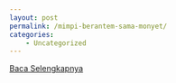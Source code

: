 ```yaml
---
layout: post
permalink: /mimpi-berantem-sama-monyet/
categories:
    - Uncategorized
---
```


[Baca Selengkapnya](/10)